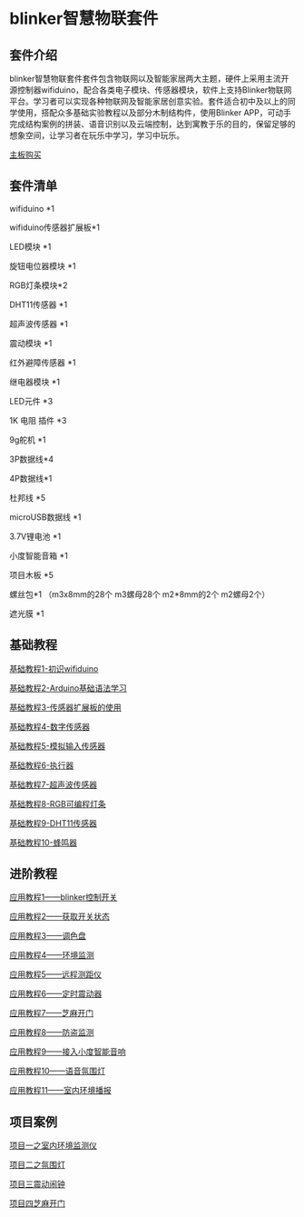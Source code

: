# blinker智慧物联套件

## 套件介绍

blinker智慧物联套件套件包含物联网以及智能家居两大主题，硬件上采用主流开源控制器wifiduino，配合各类电子模块、传感器模块，软件上支持Blinker物联网平台。学习者可以实现各种物联网及智能家居创意实验。套件适合初中及以上的同学使用，搭配众多基础实验教程以及部分木制结构件，使用Blinker APP，可动手完成结构案例的拼装、语音识别以及云端控制，达到寓教于乐的目的，保留足够的想象空间，让学习者在玩乐中学习，学习中玩乐。

[主板购买](https://item.taobao.com/item.htm?id=574851022145)

## 套件清单

wifiduino *1

wifiduino传感器扩展板*1

LED模块 *1

旋钮电位器模块 *1

RGB灯条模块*2

DHT11传感器 *1

超声波传感器 *1

震动模块 *1 

红外避障传感器 *1 

继电器模块 *1

LED元件 *3

1K 电阻 插件 *3

9g舵机 *1

3P数据线*4

4P数据线*1

杜邦线 *5

microUSB数据线 *1

3.7V锂电池 *1

小度智能音箱 *1

项目木板 *5

螺丝包\*1  （m3x8mm的28个  m3螺母28个  m2*8mm的2个  m2螺母2个）

遮光膜 *1

## 基础教程

[基础教程1-初识wifiduino](https://arduino.me/a/1596)

[基础教程2-Arduino基础语法学习](https://arduino.me/a/1597)

[基础教程3-传感器扩展板的使用](https://arduino.me/a/1598)

[基础教程4-数字传感器](https://arduino.me/a/1599)

[基础教程5-模拟输入传感器](https://arduino.me/a/1600)

[基础教程6-执行器](https://arduino.me/a/1601)

[基础教程7-超声波传感器](https://arduino.me/a/1602)

[基础教程8-RGB可编程灯条](https://arduino.me/a/1603)

[基础教程9-DHT11传感器](https://arduino.me/a/1604)

[基础教程10-蜂鸣器](https://arduino.me/a/1605)

## 进阶教程

[应用教程1——blinker控制开关](https://arduino.me/a/1606)

[应用教程2——获取开关状态](https://arduino.me/a/1607)

[应用教程3——调色盘](https://arduino.me/a/1608)

[应用教程4——环境监测](https://arduino.me/a/1609)

[应用教程5——远程测距仪](https://arduino.me/a/1610)

[应用教程6——定时震动器](https://arduino.me/a/1611)

[应用教程7——芝麻开门](https://arduino.me/a/1612)

[应用教程8——防盗监测](https://arduino.me/a/1613)

[应用教程9——接入小度智能音响](https://arduino.me/a/1614)

[应用教程10——语音氛围灯](https://arduino.me/a/1615)

[应用教程11——室内环境播报](https://arduino.me/a/1616)

## 项目案例

[项目一之室内环境监测仪](https://arduino.me/a/1617)

[项目二之氛围灯](https://arduino.me/a/1618)

[项目三震动闹钟](https://arduino.me/a/1619)

[项目四芝麻开门](https://arduino.me/a/1620)